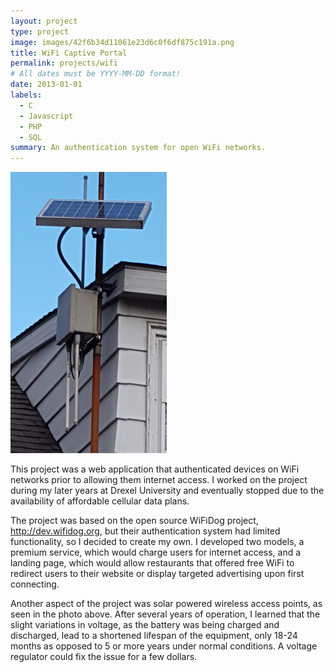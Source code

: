 ```yaml
---
layout: project
type: project
image: images/42f6b34d11061e23d6c0f6df875c191a.png
title: WiFi Captive Portal
permalink: projects/wifi
# All dates must be YYYY-MM-DD format!
date: 2013-01-01
labels:
  - C
  - Javascript
  - PHP
  - SQL
summary: An authentication system for open WiFi networks.
---
```


<img class="ui medium right floated rounded image" src="../images/3a758d41e5fdece929ce779cc832421a.png">

This project was a web application that authenticated devices on WiFi networks prior to allowing them internet access.  I worked on the project during my later years at Drexel University and eventually stopped due to the availability of affordable cellular data plans.

The project was based on the open source WiFiDog project, http://dev.wifidog.org, but their authentication system had limited functionality, so I decided to create my own.  I developed two models, a premium service, which would charge users for internet access, and a landing page, which would allow restaurants that offered free WiFi to redirect users to their website or display targeted advertising upon first connecting.

Another aspect of the project was solar powered wireless access points, as seen in the photo above.  After several years of operation, I learned that the slight variations in voltage, as the battery was being charged and discharged, lead to a shortened lifespan of the equipment, only 18-24 months as opposed to 5 or more years under normal conditions.  A voltage regulator could fix the issue for a few dollars.


